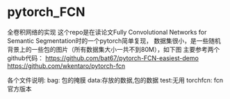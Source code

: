 # pytorch_FCN
全卷积网络的实现
这个repo是在读论文Fully Convolutional Networks for Semantic Segmentation时的一个pytorch简单复现，
数据集很小，是一些随机背景上的一些包的图片（所有数据集大小一共不到80M），如下图
主要参考两个github代码：
https://github.com/bat67/pytorch-FCN-easiest-demo
https://github.com/wkentaro/pytorch-fcn

各个文件说明:
bag: 包的掩膜
data:存放的数据,包的数据
test:无用
torchfcn: fcn官方版本
